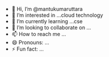 - 👋 Hi, I’m @mantukumaruttara
- 👀 I’m interested in ...cloud technology
- 🌱 I’m currently learning ...cse
- 💞️ I’m looking to collaborate on ...
- 📫 How to reach me ...
- 😄 Pronouns: ...
- ⚡ Fun fact: ...

<!---
mantukumaruttara/mantukumaruttara is a ✨ special ✨ repository because its `README.md` (this file) appears on your GitHub profile.
You can click the Preview link to take a look at your changes.
--->
